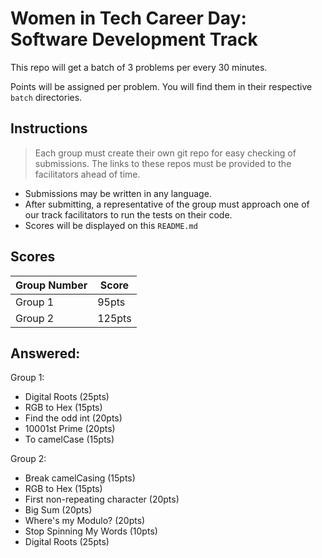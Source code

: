 # Women in Tech Career Day: Software Development Track

This repo will get a batch of 3 problems per every 30 minutes.

Points will be assigned per problem. You will find them in their respective `batch` directories.

## Instructions

> Each group must create their own git repo for easy checking of submissions. The links to these repos must be provided to the facilitators ahead of time.

- Submissions may be written in any language.
- After submitting, a representative of the group must approach one of our track facilitators to run the tests on their code.
- Scores will be displayed on this `README.md`

## Scores

| Group Number | Score |
| --- | --- |
| Group 1 | 95pts |
| Group 2 | 125pts |


## Answered:

Group 1:
- Digital Roots (25pts)
- RGB to Hex (15pts)
- Find the odd int (20pts)
- 10001st Prime (20pts)
- To camelCase (15pts)

Group 2:
- Break camelCasing (15pts)
- RGB to Hex (15pts)
- First non-repeating character (20pts)
- Big Sum (20pts)
- Where's my Modulo? (20pts)
- Stop Spinning My Words (10pts)
- Digital Roots (25pts)
